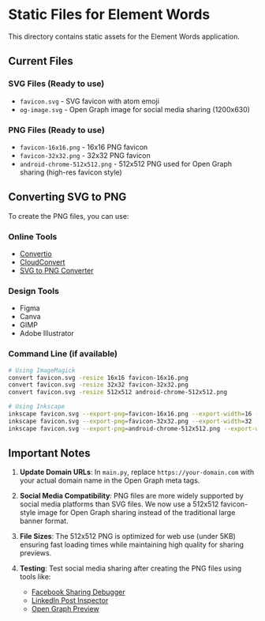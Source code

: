 # Static Files for Element Words

This directory contains static assets for the Element Words application.

## Current Files

### SVG Files (Ready to use)
- `favicon.svg` - SVG favicon with atom emoji
- `og-image.svg` - Open Graph image for social media sharing (1200x630)

### PNG Files (Ready to use)
- `favicon-16x16.png` - 16x16 PNG favicon
- `favicon-32x32.png` - 32x32 PNG favicon
- `android-chrome-512x512.png` - 512x512 PNG used for Open Graph sharing (high-res favicon style)

## Converting SVG to PNG

To create the PNG files, you can use:

### Online Tools
- [Convertio](https://convertio.co/svg-png/)
- [CloudConvert](https://cloudconvert.com/svg-to-png)
- [SVG to PNG Converter](https://svgtopng.com/)

### Design Tools
- Figma
- Canva
- GIMP
- Adobe Illustrator

### Command Line (if available)
```bash
# Using ImageMagick
convert favicon.svg -resize 16x16 favicon-16x16.png
convert favicon.svg -resize 32x32 favicon-32x32.png
convert favicon.svg -resize 512x512 android-chrome-512x512.png

# Using Inkscape
inkscape favicon.svg --export-png=favicon-16x16.png --export-width=16 --export-height=16
inkscape favicon.svg --export-png=favicon-32x32.png --export-width=32 --export-height=32
inkscape favicon.svg --export-png=android-chrome-512x512.png --export-width=512 --export-height=512
```

## Important Notes

1. **Update Domain URLs**: In `main.py`, replace `https://your-domain.com` with your actual domain name in the Open Graph meta tags.

2. **Social Media Compatibility**: PNG files are more widely supported by social media platforms than SVG files. We now use a 512x512 favicon-style image for Open Graph sharing instead of the traditional large banner format.

3. **File Sizes**: The 512x512 PNG is optimized for web use (under 5KB) ensuring fast loading times while maintaining high quality for sharing previews.

4. **Testing**: Test social media sharing after creating the PNG files using tools like:
   - [Facebook Sharing Debugger](https://developers.facebook.com/tools/debug/)
   - [LinkedIn Post Inspector](https://www.linkedin.com/post-inspector/)
   - [Open Graph Preview](https://www.opengraph.xyz/)